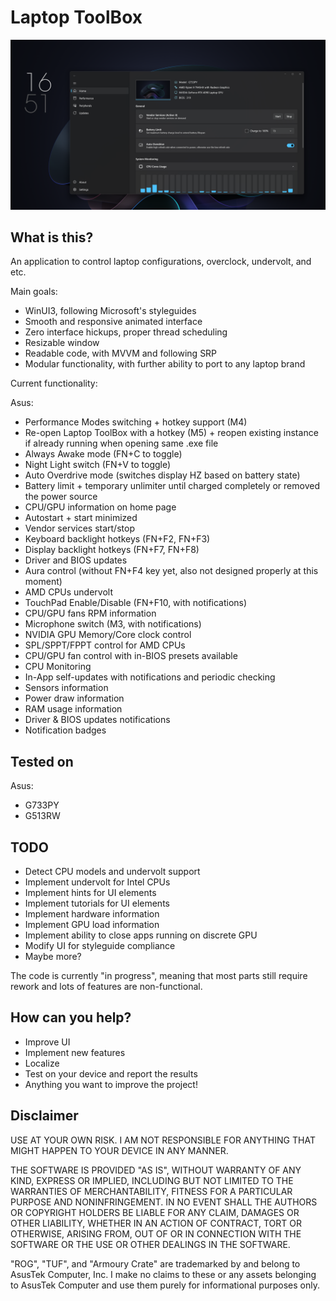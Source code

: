 # Laptop ToolBox

![main](https://github.com/gallardo994/LaptopToolBox/blob/main/docs/screenshot2.png?raw=true)

## What is this?

An application to control laptop configurations, overclock, undervolt, and etc.

Main goals:
- WinUI3, following Microsoft's styleguides
- Smooth and responsive animated interface
- Zero interface hickups, proper thread scheduling
- Resizable window
- Readable code, with MVVM and following SRP
- Modular functionality, with further ability to port to any laptop brand

Current functionality:

Asus:
- Performance Modes switching + hotkey support (M4)
- Re-open Laptop ToolBox with a hotkey (M5) + reopen existing instance if already running when opening same .exe file
- Always Awake mode (FN+C to toggle)
- Night Light switch (FN+V to toggle)
- Auto Overdrive mode (switches display HZ based on battery state)
- Battery limit + temporary unlimiter until charged completely or removed the power source
- CPU/GPU information on home page
- Autostart + start minimized
- Vendor services start/stop
- Keyboard backlight hotkeys (FN+F2, FN+F3)
- Display backlight hotkeys (FN+F7, FN+F8)
- Driver and BIOS updates
- Aura control (without FN+F4 key yet, also not designed properly at this moment)
- AMD CPUs undervolt
- TouchPad Enable/Disable (FN+F10, with notifications)
- CPU/GPU fans RPM information
- Microphone switch (M3, with notifications)
- NVIDIA GPU Memory/Core clock control
- SPL/SPPT/FPPT control for AMD CPUs
- CPU/GPU fan control with in-BIOS presets available
- CPU Monitoring
- In-App self-updates with notifications and periodic checking
- Sensors information
- Power draw information
- RAM usage information
- Driver & BIOS updates notifications
- Notification badges

## Tested on

Asus:
- G733PY
- G513RW

## TODO
- Detect CPU models and undervolt support
- Implement undervolt for Intel CPUs
- Implement hints for UI elements
- Implement tutorials for UI elements
- Implement hardware information
- Implement GPU load information
- Implement ability to close apps running on discrete GPU
- Modify UI for styleguide compliance
- Maybe more?

The code is currently "in progress", meaning that most parts still require rework and lots of features are non-functional.

## How can you help?
- Improve UI
- Implement new features
- Localize
- Test on your device and report the results
- Anything you want to improve the project!

## Disclaimer

USE AT YOUR OWN RISK. I AM NOT RESPONSIBLE FOR ANYTHING THAT MIGHT HAPPEN 
TO YOUR DEVICE IN ANY MANNER.

THE SOFTWARE IS PROVIDED "AS IS", WITHOUT WARRANTY OF ANY KIND, EXPRESS OR
IMPLIED, INCLUDING BUT NOT LIMITED TO THE WARRANTIES OF MERCHANTABILITY,
FITNESS FOR A PARTICULAR PURPOSE AND NONINFRINGEMENT. IN NO EVENT SHALL THE
AUTHORS OR COPYRIGHT HOLDERS BE LIABLE FOR ANY CLAIM, DAMAGES OR OTHER
LIABILITY, WHETHER IN AN ACTION OF CONTRACT, TORT OR OTHERWISE, ARISING FROM,
OUT OF OR IN CONNECTION WITH THE SOFTWARE OR THE USE OR OTHER DEALINGS IN THE
SOFTWARE.

"ROG", "TUF", and "Armoury Crate" are trademarked by and belong to AsusTek Computer, Inc. I make no claims to these or any assets belonging to AsusTek Computer and use them purely for informational purposes only.